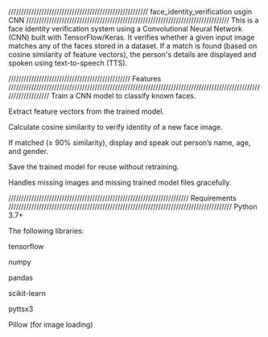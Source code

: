 /////////////////////////////////////////////////////// face_identity_verification usgin CNN ////////////////////////////////////////////////////////////////////////////////
This is a face identity verification system using a Convolutional Neural Network (CNN) built with TensorFlow/Keras. It verifies whether a given input image matches any of the faces stored in a dataset. If a match is found (based on cosine similarity of feature vectors), the person's details are displayed and spoken using text-to-speech (TTS).

//////////////////////////////////////////////// Features ///////////////////////////////////////////////////////////////////////////////////////////////////////////////////
Train a CNN model to classify known faces.

Extract feature vectors from the trained model.

Calculate cosine similarity to verify identity of a new face image.

If matched (≥ 90% similarity), display and speak out person’s name, age, and gender.

Save the trained model for reuse without retraining.

Handles missing images and missing trained model files gracefully.

/////////////////////////////////////////////////////////////////////// Requirements ////////////////////////////////////////////////////////////////////////////////////////
Python 3.7+

The following libraries:

tensorflow

numpy

pandas

scikit-learn

pyttsx3

Pillow (for image loading)
